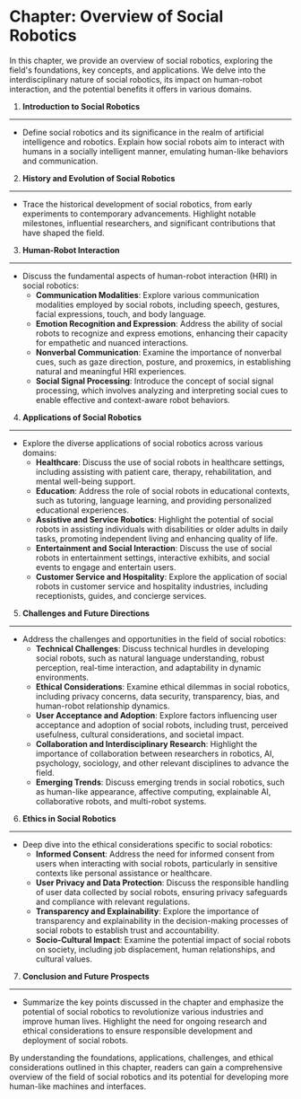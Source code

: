 Chapter: Overview of Social Robotics
====================================

In this chapter, we provide an overview of social robotics, exploring the field's foundations, key concepts, and applications. We delve into the interdisciplinary nature of social robotics, its impact on human-robot interaction, and the potential benefits it offers in various domains.

1. **Introduction to Social Robotics**
--------------------------------------

* Define social robotics and its significance in the realm of artificial intelligence and robotics. Explain how social robots aim to interact with humans in a socially intelligent manner, emulating human-like behaviors and communication.

2. **History and Evolution of Social Robotics**
-----------------------------------------------

* Trace the historical development of social robotics, from early experiments to contemporary advancements. Highlight notable milestones, influential researchers, and significant contributions that have shaped the field.

3. **Human-Robot Interaction**
------------------------------

* Discuss the fundamental aspects of human-robot interaction (HRI) in social robotics:
  * **Communication Modalities**: Explore various communication modalities employed by social robots, including speech, gestures, facial expressions, touch, and body language.
  * **Emotion Recognition and Expression**: Address the ability of social robots to recognize and express emotions, enhancing their capacity for empathetic and nuanced interactions.
  * **Nonverbal Communication**: Examine the importance of nonverbal cues, such as gaze direction, posture, and proxemics, in establishing natural and meaningful HRI experiences.
  * **Social Signal Processing**: Introduce the concept of social signal processing, which involves analyzing and interpreting social cues to enable effective and context-aware robot behaviors.

4. **Applications of Social Robotics**
--------------------------------------

* Explore the diverse applications of social robotics across various domains:
  * **Healthcare**: Discuss the use of social robots in healthcare settings, including assisting with patient care, therapy, rehabilitation, and mental well-being support.
  * **Education**: Address the role of social robots in educational contexts, such as tutoring, language learning, and providing personalized educational experiences.
  * **Assistive and Service Robotics**: Highlight the potential of social robots in assisting individuals with disabilities or older adults in daily tasks, promoting independent living and enhancing quality of life.
  * **Entertainment and Social Interaction**: Discuss the use of social robots in entertainment settings, interactive exhibits, and social events to engage and entertain users.
  * **Customer Service and Hospitality**: Explore the application of social robots in customer service and hospitality industries, including receptionists, guides, and concierge services.

5. **Challenges and Future Directions**
---------------------------------------

* Address the challenges and opportunities in the field of social robotics:
  * **Technical Challenges**: Discuss technical hurdles in developing social robots, such as natural language understanding, robust perception, real-time interaction, and adaptability in dynamic environments.
  * **Ethical Considerations**: Examine ethical dilemmas in social robotics, including privacy concerns, data security, transparency, bias, and human-robot relationship dynamics.
  * **User Acceptance and Adoption**: Explore factors influencing user acceptance and adoption of social robots, including trust, perceived usefulness, cultural considerations, and societal impact.
  * **Collaboration and Interdisciplinary Research**: Highlight the importance of collaboration between researchers in robotics, AI, psychology, sociology, and other relevant disciplines to advance the field.
  * **Emerging Trends**: Discuss emerging trends in social robotics, such as human-like appearance, affective computing, explainable AI, collaborative robots, and multi-robot systems.

6. **Ethics in Social Robotics**
--------------------------------

* Deep dive into the ethical considerations specific to social robotics:
  * **Informed Consent**: Address the need for informed consent from users when interacting with social robots, particularly in sensitive contexts like personal assistance or healthcare.
  * **User Privacy and Data Protection**: Discuss the responsible handling of user data collected by social robots, ensuring privacy safeguards and compliance with relevant regulations.
  * **Transparency and Explainability**: Explore the importance of transparency and explainability in the decision-making processes of social robots to establish trust and accountability.
  * **Socio-Cultural Impact**: Examine the potential impact of social robots on society, including job displacement, human relationships, and cultural values.

7. **Conclusion and Future Prospects**
--------------------------------------

* Summarize the key points discussed in the chapter and emphasize the potential of social robotics to revolutionize various industries and improve human lives. Highlight the need for ongoing research and ethical considerations to ensure responsible development and deployment of social robots.

By understanding the foundations, applications, challenges, and ethical considerations outlined in this chapter, readers can gain a comprehensive overview of the field of social robotics and its potential for developing more human-like machines and interfaces.
